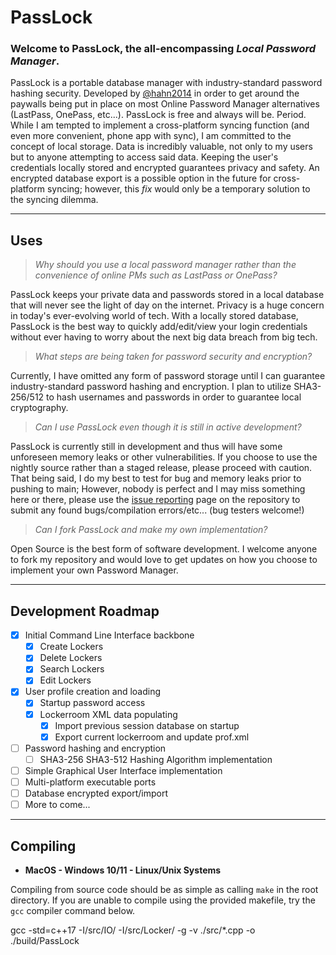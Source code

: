# PassLock

### Welcome to PassLock, the all-encompassing *Local Password Manager*.
PassLock is a portable database manager with industry-standard password hashing security. Developed by [@hahn2014](https://github.com/hahn2014/) in order to get around the paywalls being put in place on most Online Password Manager alternatives (LastPass, OnePass, etc...). PassLock is free and always will be. Period. While I am tempted to implement a cross-platform syncing function (and even more convenient, phone app with sync), I am committed to the concept of local storage. Data is incredibly valuable, not only to my users but to anyone attempting to access said data. Keeping the user's credentials locally stored and encrypted guarantees privacy and safety. An encrypted database export is a possible option in the future for cross-platform syncing; however, this *fix* would only be a temporary solution to the syncing dilemma.

---

## Uses

> *Why should you use a local password manager rather than the convenience of online PMs such as LastPass or OnePass?*

PassLock keeps your private data and passwords stored in a local database that will never see the light of day on the internet. Privacy is a huge concern in today's ever-evolving world of tech. With a locally stored database, PassLock is the best way to quickly add/edit/view your login credentials without ever having to worry about the next big data breach from big tech.

> *What steps are being taken for password security and encryption?*

Currently, I have omitted any form of password storage until I can guarantee industry-standard password hashing and encryption. I plan to utilize SHA3-256/512 to hash usernames and passwords in order to guarantee local cryptography.

> *Can I use PassLock even though it is still in active development?*

PassLock is currently still in development and thus will have some unforeseen memory leaks or other vulnerabilities. If you choose to use the nightly source rather than a staged release, please proceed with caution. That being said, I do my best to test for bug and memory leaks prior to pushing to main; However, nobody is perfect and I may miss something here or there, please use the [issue reporting](https://github.com/hahn2014/PassLock/issues) page on the repository to submit any found bugs/compilation errors/etc... (bug testers welcome!)

> *Can I fork PassLock and make my own implementation?*

Open Source is the best form of software development. I welcome anyone to fork my repository and would love to get updates on how you choose to implement your own Password Manager.

---

## Development Roadmap

- [x] Initial Command Line Interface backbone
    - [x] Create Lockers
    - [x] Delete Lockers
    - [x] Search Lockers
    - [x] Edit Lockers
- [x] User profile creation and loading
    - [x] Startup password access
    - [x] Lockerroom XML data populating
        - [x] Import previous session database on startup
        - [x] Export current lockerroom and update prof.xml
- [ ] Password hashing and encryption
    - [ ] SHA3-256 SHA3-512 Hashing Algorithm implementation
- [ ] Simple Graphical User Interface implementation
- [ ] Multi-platform executable ports
- [ ] Database encrypted export/import
- [ ] More to come...

---

## Compiling
- **MacOS - Windows 10/11 - Linux/Unix Systems**

Compiling from source code should be as simple as calling `make` in the root directory. If you are unable to compile using the provided makefile, try the `gcc` compiler command below.


gcc -std=c++17 -I/src/IO/ -I/src/Locker/ -g -v ./src/*.cpp -o ./build/PassLock
